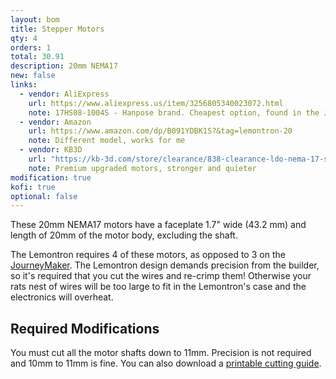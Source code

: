 ```yaml
---
layout: bom
title: Stepper Motors
qty: 4
orders: 1
total: 30.91
description: 20mm NEMA17
new: false
links:
  - vendor: AliExpress
    url: https://www.aliexpress.us/item/3256805340023072.html
    note: 17HS08-1004S - Hanpose brand. Cheapest option, found in the JourneyMaker, and you get an extra!
  - vendor: Amazon
    url: https://www.amazon.com/dp/B091YDBK1S?&tag=lemontron-20
    note: Different model, works for me
  - vendor: KB3D
    url: "https://kb-3d.com/store/clearance/838-clearance-ldo-nema-17-super-slim-stepper-motor-42sth20-1004as-vrn-1651971796666.html"
    note: Premium upgraded motors, stronger and quieter
modification: true
kofi: true
optional: false
---
```


These 20mm NEMA17 motors have a faceplate 1.7" wide (43.2 mm) and length of 20mm of the motor body, excluding the shaft.

The Lemontron requires 4 of these motors, as opposed to 3 on
the [JourneyMaker](https://github.com/mcfazio2001/JourneyMaker-Positron). The Lemontron design demands precision from
the builder, so it's required that you cut the wires and re-crimp them! Otherwise your rats nest of wires will be too
large to fit in the Lemontron's case and the electronics will overheat.

## Required Modifications

You must cut all the motor shafts down to 11mm. Precision is not required and 10mm to 11mm is fine. You can also download a [printable cutting guide](/assets/downloads/stepper-cutting-guide.stl).
